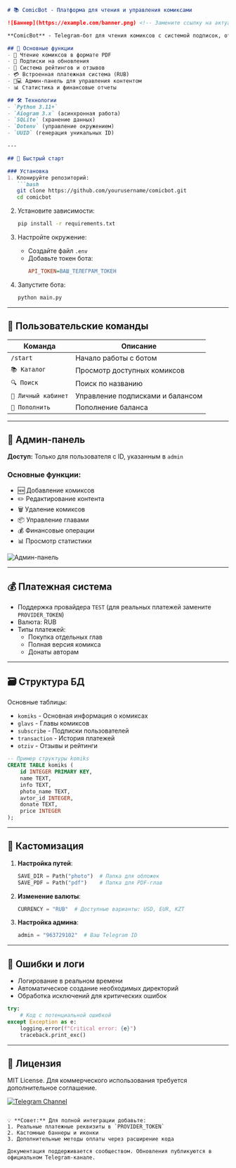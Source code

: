 ```markdown
# 📚 ComicBot - Платформа для чтения и управления комиксами

![Баннер](https://example.com/banner.png) <!-- Замените ссылку на актуальный баннер -->

**ComicBot** - Telegram-бот для чтения комиксов с системой подписок, отзывов, платежей и админ-панелью. Позволяет авторам публиковать работы, а читателям - удобно взаимодействовать с контентом.

## 🌟 Основные функции
- 📖 Чтение комиксов в формате PDF
- 🔔 Подписки на обновления
- 💬 Система рейтингов и отзывов
- 💳 Встроенная платежная система (RUB)
- 👨💻 Админ-панель для управления контентом
- 📊 Статистика и финансовые отчеты

## 🛠 Технологии
- `Python 3.11+`
- `Aiogram 3.x` (асинхронная работа)
- `SQLite` (хранение данных)
- `Dotenv` (управление окружением)
- `UUID` (генерация уникальных ID)

---

## 🚀 Быстрый старт

### Установка
1. Клонируйте репозиторий:
   ```bash
   git clone https://github.com/yourusername/comicbot.git
   cd comicbot
   ```

2. Установите зависимости:
   ```bash
   pip install -r requirements.txt
   ```

3. Настройте окружение:
   - Создайте файл `.env`
   - Добавьте токен бота:
     ```ini
     API_TOKEN=ВАШ_ТЕЛЕГРАМ_ТОКЕН
     ```

4. Запустите бота:
   ```bash
   python main.py
   ```

---

## 👤 Пользовательские команды
| Команда           | Описание                          |
|--------------------|-----------------------------------|
| `/start`           | Начало работы с ботом            |
| `📚 Каталог`       | Просмотр доступных комиксов      |
| `🔍 Поиск`         | Поиск по названию                |
| `👤 Личный кабинет`| Управление подписками и балансом |
| `💸 Пополнить`     | Пополнение баланса               |

---

## 👑 Админ-панель
**Доступ:** Только для пользователя с ID, указанным в `admin`

### Основные функции:
- 🆕 Добавление комиксов
- ✏️ Редактирование контента
- 🗑️ Удаление комиксов
- 📦 Управление главами
- 💰 Финансовые операции
- 📊 Просмотр статистики

![Админ-панель](https://example.com/admin-panel.png) <!-- Пример интерфейса -->

---

## 💰 Платежная система
- Поддержка провайдера `TEST` (для реальных платежей замените `PROVIDER_TOKEN`)
- Валюта: RUB
- Типы платежей:
  - Покупка отдельных глав
  - Полная версия комикса
  - Донаты авторам

---

## 🗃️ Структура БД
Основные таблицы:
- `komiks` - Основная информация о комиксах
- `glavs` - Главы комиксов
- `subscribe` - Подписки пользователей
- `transaction` - История платежей
- `otziv` - Отзывы и рейтинги

```sql
-- Пример структуры komiks
CREATE TABLE komiks (
    id INTEGER PRIMARY KEY,
    name TEXT,
    info TEXT,
    photo_name TEXT,
    avtor_id INTEGER,
    donate TEXT,
    price INTEGER
);
```

---

## 🔧 Кастомизация
1. **Настройка путей**:
   ```python
   SAVE_DIR = Path("photo")  # Папка для обложек
   SAVE_PDF = Path("pdf")    # Папка для PDF-глав
   ```

2. **Изменение валюты**:
   ```python
   CURRENCY = "RUB"  # Доступные варианты: USD, EUR, KZT
   ```

3. **Настройка админа**:
   ```python
   admin = "963729102"  # Ваш Telegram ID
   ```

---

## 🚨 Ошибки и логи
- Логирование в реальном времени
- Автоматическое создание необходимых директорий
- Обработка исключений для критических ошибок

```python
try:
    # Код с потенциальной ошибкой
except Exception as e:
    logging.error(f"Critical error: {e}")
    traceback.print_exc()
```

---

## 📄 Лицензия
MIT License. Для коммерческого использования требуется дополнительное соглашение.

[![Telegram Channel](https://img.shields.io/badge/Telegram-Join-blue?logo=telegram)](https://t.me/yourchannel)
```

💡 **Совет:** Для полной интеграции добавьте:
1. Реальные платежные реквизиты в `PROVIDER_TOKEN`
2. Кастомные баннеры и иконки
3. Дополнительные методы оплаты через расширение кода

Документация поддерживается сообществом. Обновления публикуются в официальном Telegram-канале.

